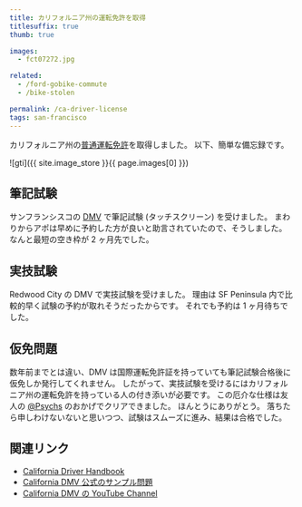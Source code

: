 ```yaml
---
title: カリフォルニア州の運転免許を取得
titlesuffix: true
thumb: true

images:
  - fct07272.jpg

related:
  - /ford-gobike-commute
  - /bike-stolen

permalink: /ca-driver-license
tags: san-francisco
---
```


カリフォルニア州の[普通運転免許](https://www.dmv.ca.gov/portal/dmv/detail/pubs/hdbk/lic_classes)を取得しました。
以下、簡単な備忘録です。

![gti]({{ site.image_store }}{{ page.images[0] }})

## 筆記試験

サンフランシスコの [DMV](https://www.dmv.ca.gov/portal/dmv) で筆記試験 (タッチスクリーン) を受けました。
まわりからアポは早めに予約した方が良いと助言されていたので、そうしました。
なんと最短の空き枠が 2 ヶ月先でした。

## 実技試験

Redwood City の DMV で実技試験を受けました。
理由は SF Peninsula 内で比較的早く試験の予約が取れそうだったからです。
それでも予約は 1 ヶ月待ちでした。

## 仮免問題

数年前までとは違い、DMV は国際運転免許証を持っていても筆記試験合格後に仮免しか発行してくれません。
したがって、実技試験を受けるにはカリフォルニア州の運転免許を持っている人の付き添いが必要です。
この厄介な仕様は友人の [@Psychs](https://twitter.com/psychs) のおかげでクリアできました。
ほんとうにありがとう。
落ちたら申しわけないないと思いつつ、試験はスムーズに進み、結果は合格でした。

## 関連リンク

- [California Driver Handbook](https://www.dmv.ca.gov/portal/dmv/detail/pubs/hdbk/driver_handbook_toc)
- [California DMV 公式のサンプル問題](https://www.dmv.ca.gov/portal/dmv/?1dmy&urile=wcm:path:/dmv_content_en/dmv/pubs/interactive/tdrive/exam)
- [California DMV の YouTube Channel](https://www.youtube.com/user/CaliforniaDMV)
